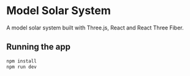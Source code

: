 # Model Solar System

A model solar system built with Three.js, React and React Three Fiber.

## Running the app

```bash
npm install
npm run dev
```
